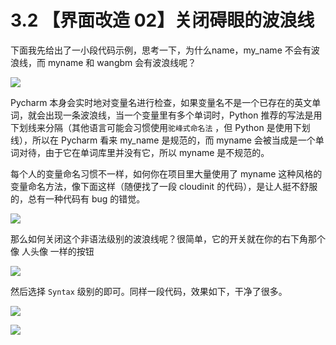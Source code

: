 # 3.2 【界面改造 02】关闭碍眼的波浪线



下面我先给出了一小段代码示例，思考一下，为什么name，my_name 不会有波浪线，而 myname 和 wangbm 会有波浪线呢？

![](http://image.iswbm.com/FtFPI89AOKmPLNpNxf-jdkn1BDLW)

Pycharm 本身会实时地对变量名进行检查，如果变量名不是一个已存在的英文单词，就会出现一条波浪线，当一个变量里有多个单词时，Python 推荐的写法是用下划线来分隔（其他语言可能会习惯使用`驼峰式命名法` ，但 Python 是使用下划线），所以在 Pycharm 看来  my_name 是规范的，而 myname 会被当成是一个单词对待，由于它在单词库里并没有它，所以 myname 是不规范的。

每个人的变量命名习惯不一样，如何你在项目里大量使用了 myname 这种风格的变量命名方法，像下面这样（随便找了一段 cloudinit 的代码），是让人挺不舒服的，总有一种代码有 bug 的错觉。

![](http://image.iswbm.com/FiKyU6tjQauWXfaVfKLhwi3NkXBf)

那么如何关闭这个非语法级别的波浪线呢？很简单，它的开关就在你的右下角那个像 人头像 一样的按钮

![](http://image.iswbm.com/FsAM-8HyzSrLWZJ_lg3ofw84_ibf)

然后选择 `Syntax` 级别的即可。同样一段代码，效果如下，干净了很多。

![](http://image.iswbm.com/FgJCtNYkjPfBaTbRxwb3Z6icHqkf)



![](https://open.weixin.qq.com/qr/code?username=idealyard)